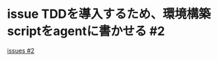 # issue TDDを導入するため、環境構築scriptをagentに書かせる #2
[issues #2](https://github.com/cat2151/tonejs-mml-to-json/issues/2)


